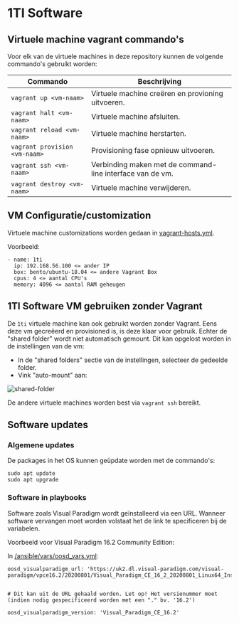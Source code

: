 # 1TI Software

## Virtuele machine vagrant commando's
Voor elk van de virtuele machines in deze repository kunnen de volgende commando's gebruikt worden:

| Commando        | Beschrijving           |
| ------------- |-------------|
| ``vagrant up <vm-naam>``   | Virtuele machine creëren en provioning uitvoeren. |
| ``vagrant halt <vm-naam>``     | Virtuele machine afsluiten.      |  
| ``vagrant reload <vm-naam>`` | Virtuele machine herstarten.      |  
| ``vagrant provision <vm-naam>``   | Provisioning fase opnieuw uitvoeren. |
| ``vagrant ssh <vm-naam>``     | Verbinding maken met de command-line interface van de vm.      |  
| ``vagrant destroy <vm-naam>`` | Virtuele machine verwijderen.    |  

## VM Configuratie/customization
Virtuele machine customizations worden gedaan in [vagrant-hosts.yml](./vagrant-hosts.yml).

Voorbeeld:
````
- name: 1ti
  ip: 192.168.56.100 <= ander IP
  box: bento/ubuntu-18.04 <= andere Vagrant Box
  cpus: 4 <= aantal CPU's
  memory: 4096 <= aantal RAM geheugen
````

## 1TI Software VM gebruiken zonder Vagrant
De ``1ti`` virtuele machine kan ook gebruikt worden zonder Vagrant. Eens deze vm gecreëerd en provisioned is, is deze klaar voor gebruik. Echter de "shared folder" wordt niet automatisch gemount.
Dit kan opgelost worden in de instellingen van de vm:

- In de "shared folders" sectie van de instellingen, selecteer de gedeelde folder.
- Vink "auto-mount" aan:
  
![shared-folder](./img/sharedfolder.png)

De andere virtuele machines worden best via ``vagrant ssh`` bereikt.

## Software updates
### Algemene updates
De packages in het OS kunnen geüpdate worden met de commando's:
````
sudo apt update
sudo apt upgrade
````
### Software in playbooks
Software zoals Visual Paradigm wordt geïnstalleerd via een URL. Wanneer software vervangen moet worden volstaat het de link te specificeren bij de variabelen.

Voorbeeld voor Visual Paradigm 16.2 Community Edition:

In [/ansible/vars/oosd_vars.yml](./ansible/vars/oosd_vars.yml):
````[yaml]
oosd_visualparadigm_url: 'https://uk2.dl.visual-paradigm.com/visual-paradigm/vpce16.2/20200801/Visual_Paradigm_CE_16_2_20200801_Linux64_InstallFree.tar.gz'


# Dit kan uit de URL gehaald worden. Let op! Het versienummer moet (indien nodig gespecificeerd worden met een "." bv. '16.2')

oosd_visualparadigm_version: 'Visual_Paradigm_CE_16.2'
````